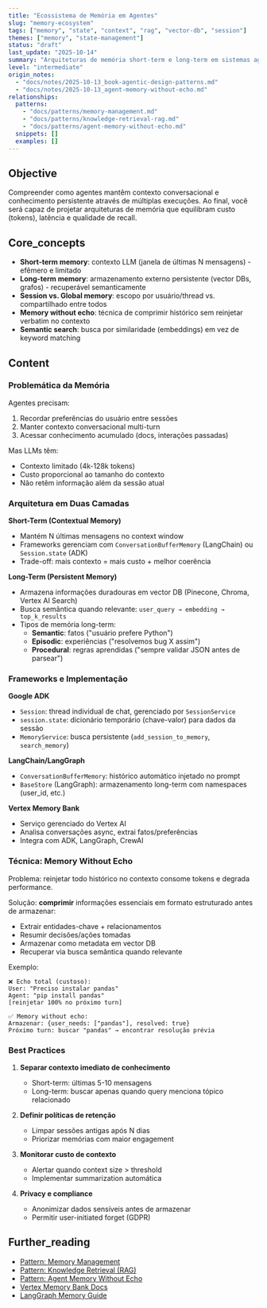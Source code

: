 ```yaml
---
title: "Ecossistema de Memória em Agentes"
slug: "memory-ecosystem"
tags: ["memory", "state", "context", "rag", "vector-db", "session"]
themes: ["memory", "state-management"]
status: "draft"
last_update: "2025-10-14"
summary: "Arquiteturas de memória short-term e long-term em sistemas agentic, cobrindo context windows, vector stores e técnicas sem echo."
level: "intermediate"
origin_notes:
  - "docs/notes/2025-10-13_book-agentic-design-patterns.md"
  - "docs/notes/2025-10-13_agent-memory-without-echo.md"
relationships:
  patterns:
    - "docs/patterns/memory-management.md"
    - "docs/patterns/knowledge-retrieval-rag.md"
    - "docs/patterns/agent-memory-without-echo.md"
  snippets: []
  examples: []
---
```


## Objective

Compreender como agentes mantêm contexto conversacional e conhecimento persistente através de múltiplas execuções. Ao final, você será capaz de projetar arquiteturas de memória que equilibram custo (tokens), latência e qualidade de recall.

## Core_concepts

- **Short-term memory**: contexto LLM (janela de últimas N mensagens) - efêmero e limitado
- **Long-term memory**: armazenamento externo persistente (vector DBs, grafos) - recuperável semanticamente
- **Session vs. Global memory**: escopo por usuário/thread vs. compartilhado entre todos
- **Memory without echo**: técnica de comprimir histórico sem reinjetar verbatim no contexto
- **Semantic search**: busca por similaridade (embeddings) em vez de keyword matching

## Content

### Problemática da Memória

Agentes precisam:
1. Recordar preferências do usuário entre sessões
2. Manter contexto conversacional multi-turn
3. Acessar conhecimento acumulado (docs, interações passadas)

Mas LLMs têm:
- Contexto limitado (4k-128k tokens)
- Custo proporcional ao tamanho do contexto
- Não retêm informação além da sessão atual

### Arquitetura em Duas Camadas

**Short-Term (Contextual Memory)**
- Mantém N últimas mensagens no context window
- Frameworks gerenciam com `ConversationBufferMemory` (LangChain) ou `Session.state` (ADK)
- Trade-off: mais contexto = mais custo + melhor coerência

**Long-Term (Persistent Memory)**
- Armazena informações duradouras em vector DB (Pinecone, Chroma, Vertex AI Search)
- Busca semântica quando relevante: `user_query → embedding → top_k_results`
- Tipos de memória long-term:
  - **Semantic**: fatos ("usuário prefere Python")
  - **Episodic**: experiências ("resolvemos bug X assim")
  - **Procedural**: regras aprendidas ("sempre validar JSON antes de parsear")

### Frameworks e Implementação

**Google ADK**
- `Session`: thread individual de chat, gerenciado por `SessionService`
- `session.state`: dicionário temporário (chave-valor) para dados da sessão
- `MemoryService`: busca persistente (`add_session_to_memory`, `search_memory`)

**LangChain/LangGraph**
- `ConversationBufferMemory`: histórico automático injetado no prompt
- `BaseStore` (LangGraph): armazenamento long-term com namespaces (user_id, etc.)

**Vertex Memory Bank**
- Serviço gerenciado do Vertex AI
- Analisa conversações async, extrai fatos/preferências
- Integra com ADK, LangGraph, CrewAI

### Técnica: Memory Without Echo

Problema: reinjetar todo histórico no contexto consome tokens e degrada performance.

Solução: **comprimir** informações essenciais em formato estruturado antes de armazenar:
- Extrair entidades-chave + relacionamentos
- Resumir decisões/ações tomadas
- Armazenar como metadata em vector DB
- Recuperar via busca semântica quando relevante

Exemplo:
```
❌ Echo total (custoso):
User: "Preciso instalar pandas"
Agent: "pip install pandas"
[reinjetar 100% no próximo turn]

✅ Memory without echo:
Armazenar: {user_needs: ["pandas"], resolved: true}
Próximo turn: buscar "pandas" → encontrar resolução prévia
```

### Best Practices

1. **Separar contexto imediato de conhecimento**
   - Short-term: últimas 5-10 mensagens
   - Long-term: buscar apenas quando query menciona tópico relacionado

2. **Definir políticas de retenção**
   - Limpar sessões antigas após N dias
   - Priorizar memórias com maior engagement

3. **Monitorar custo de contexto**
   - Alertar quando context size > threshold
   - Implementar summarization automática

4. **Privacy e compliance**
   - Anonimizar dados sensíveis antes de armazenar
   - Permitir user-initiated forget (GDPR)

## Further_reading

- [Pattern: Memory Management](../../patterns/memory-management.md)
- [Pattern: Knowledge Retrieval (RAG)](../../patterns/knowledge-retrieval-rag.md)
- [Pattern: Agent Memory Without Echo](../../patterns/agent-memory-without-echo.md)
- [Vertex Memory Bank Docs](https://cloud.google.com/vertex-ai/docs/agent-engine/memory-bank)
- [LangGraph Memory Guide](https://langchain-ai.github.io/langgraph/concepts/memory/)
